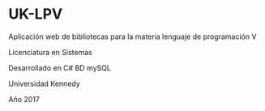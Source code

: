 # UK-LPV
Aplicación web de bibliotecas para la materia lenguaje de programación V 

Licenciatura en Sistemas 

Desarrollado en C# BD mySQL

Universidad Kennedy 

Año 2017
